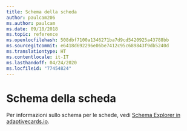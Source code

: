 ```yaml
---
title: Schema della scheda
author: paulcam206
ms.author: paulcam
ms.date: 09/18/2018
ms.topic: reference
ms.openlocfilehash: 508dbf7100a1346271ba7d9cd5420925a43788bb
ms.sourcegitcommit: e6418d692296e06be7412c95c689843f9db5240d
ms.translationtype: HT
ms.contentlocale: it-IT
ms.lasthandoff: 04/24/2020
ms.locfileid: "77454824"
---
```

# <a name="card-schema"></a>Schema della scheda

Per informazioni sullo schema per le schede, vedi [Schema Explorer in adaptivecards.io](https://adaptivecards.io/explorer/).